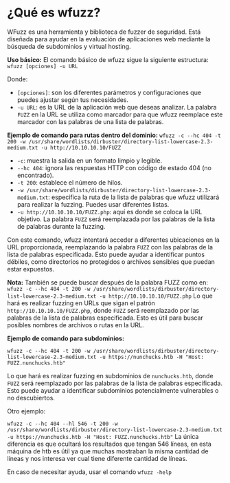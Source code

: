 
<h1>¿Qué es wfuzz?</h1>
WFuzz es una herramienta y biblioteca de fuzzer de seguridad. Está diseñada para ayudar en la evaluación de aplicaciones web mediante la búsqueda de subdominios y virtual hosting.

**Uso básico:**
El comando básico de wfuzz sigue la siguiente estructura:
`wfuzz [opciones] -u URL`

Donde:
- `[opciones]`: son los diferentes parámetros y configuraciones que puedes ajustar según tus necesidades.
- `-u URL`: es la URL de la aplicación web que deseas analizar. La palabra `FUZZ` en la URL se utiliza como marcador para que wfuzz reemplace este marcador con las palabras de una lista de palabras.

**Ejemplo de comando para rutas dentro del dominio:**
`wfuzz -c --hc 404 -t 200 -w /usr/share/wordlists/dirbuster/directory-list-lowercase-2.3-medium.txt -u http://10.10.10.10/FUZZ`

- `-c`: muestra la salida en un formato limpio y legible.
- `--hc 404`: ignora las respuestas HTTP con código de estado 404 (no encontrado).
- `-t 200`: establece el número de hilos.
- `-w /usr/share/wordlists/dirbuster/directory-list-lowercase-2.3-medium.txt`: especifica la ruta de la lista de palabras que wfuzz utilizará para realizar la fuzzing. Puedes usar diferentes listas.
- `-u http://10.10.10.10/FUZZ.php`: aquí es donde se coloca la URL objetivo. La palabra `FUZZ` será reemplazada por las palabras de la lista de palabras durante la fuzzing.

Con este comando, wfuzz intentará acceder a diferentes ubicaciones en la URL proporcionada, reemplazando la palabra `FUZZ` con las palabras de la lista de palabras especificada. Esto puede ayudar a identificar puntos débiles, como directorios no protegidos o archivos sensibles que puedan estar expuestos.


**Nota:**
También se puede buscar después de la palabra FUZZ como en: 
`wfuzz -c --hc 404 -t 200 -w /usr/share/wordlists/dirbuster/directory-list-lowercase-2.3-medium.txt -u http://10.10.10.10/FUZZ.php`
Lo que hará es realizar fuzzing en URLs que sigan el patrón `http://10.10.10.10/FUZZ.php`, donde `FUZZ` será reemplazado por las palabras de la lista de palabras especificada. Esto es útil para buscar posibles nombres de archivos o rutas en la URL.

**Ejemplo de comando para subdominios:** 

`wfuzz -c --hc 404 -t 200 -w /usr/share/wordlists/dirbuster/directory-list-lowercase-2.3-medium.txt -u https://nunchucks.htb -H "Host: FUZZ.nunchucks.htb"` 

Lo que hará es realizar fuzzing en subdominios de `nunchucks.htb`, donde `FUZZ` será reemplazado por las palabras de la lista de palabras especificada. Esto puede ayudar a identificar subdominios potencialmente vulnerables o no descubiertos.

Otro ejemplo:

`wfuzz -c --hc 404 --hl 546 -t 200 -w /usr/share/wordlists/dirbuster/directory-list-lowercase-2.3-medium.txt -u https://nunchucks.htb -H "Host: FUZZ.nunchucks.htb"` 
La única diferencia es que ocultará los resultados que tengan 546 líneas, en esta máquina de htb es útil ya que muchas mostraban la misma cantidad de líneas y nos interesa ver cual tiene diferente cantidad de líneas.

En caso de necesitar ayuda, usar el comando `wfuzz -help`
